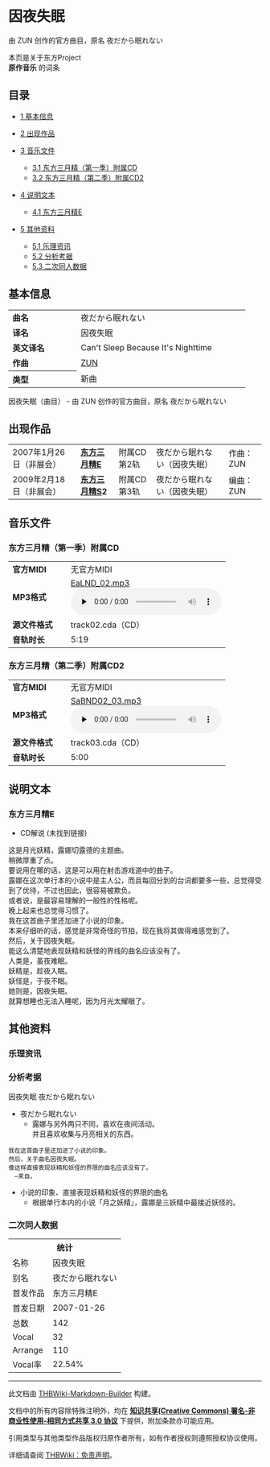 # 因夜失眠

<!-- source html: G:\repos\THBWiki-Markdown-Builder\THBWikiMarkdown\Temp\main\5\5d\ns0%3A%E5%9B%A0%E5%A4%9C%E5%A4%B1%E7%9C%A0.html -->

由 ZUN 创作的官方曲目，原名 夜だから眠れない

本页是关于东方Project  
 **原作音乐** 的词条
## 目录

- [1 基本信息](#基本信息)
- [2 出现作品](#出现作品)
- [3 音乐文件](#音乐文件)

  - [3.1 东方三月精（第一季）附属CD](#东方三月精（第一季）附属CD)
  - [3.2 东方三月精（第二季）附属CD2](#东方三月精（第二季）附属CD2)



- [4 说明文本](#说明文本)

  - [4.1 东方三月精E](#东方三月精E)



- [5 其他资料](#其他资料)

  - [5.1 乐理资讯](#乐理资讯)
  - [5.2 分析考据](#分析考据)
  - [5.3 二次同人数据](#二次同人数据)







## 基本信息

<table><tbody><tr><td style="width:120px"><b>曲名</b></td><td style="width:320px">夜だから眠れない</td></tr><tr><td><b>译名</b></td><td>因夜失眠</td></tr><tr><td><b>英文译名</b></td><td>Can't Sleep Because It's Nighttime</td></tr><tr><td><b>作曲</b></td><td><a href="./ZUN.md" title="ZUN">ZUN</a></td></tr><tr><th style="text-align: left;"><b>类型</b></th><td>新曲</td></tr></tbody></table>

因夜失眠（曲目） - 由 ZUN 创作的官方曲目，原名 夜だから眠れない
## 出现作品

<table>
<tbody><tr><td>2007年1月26日（非展会）</td><td><b><a href="./东方三月精_～_Eastern_and_Little_Nature_Deity..md" title="东方三月精 ～ Eastern and Little Nature Deity." unred="">东方三月精E</a></b></td><td>附属CD 第2轨</td><td style="padding-left:5px;">夜だから眠れない（因夜失眠）</td><td style="padding-left:10px;">作曲：ZUN</td></tr>
<tr><td>2009年2月18日（非展会）</td><td><b><a href="./东方三月精_～_Strange_and_Bright_Nature_Deity..md" title="东方三月精 ～ Strange and Bright Nature Deity." unred="">东方三月精S</a>2</b></td><td>附属CD 第3轨</td><td style="padding-left:5px;">夜だから眠れない（因夜失眠）</td><td style="padding-left:10px;">编曲：ZUN</td></tr>
</tbody></table>


## 音乐文件
### 东方三月精（第一季）附属CD

<table><tbody><tr class="mw-empty-elt"></tr><tr><td width="100"><b>官方MIDI</b></td><td>无官方MIDI</td></tr><tr><td><b>MP3格式</b></td><td><a href="./文件-EaLND_02.mp3.md" title="文件:EaLND 02.mp3">EaLND_02.mp3</a><br><audio src="https://upload.thwiki.cc/f/f9/EaLND_02.mp3" loop="" controls="" preload="none"></audio></td></tr><tr><td><b>源文件格式</b></td><td>track02.cda（CD）</td></tr><tr><td><b>音轨时长</b></td><td>5:19</td></tr></tbody></table>


### 东方三月精（第二季）附属CD2

<table><tbody><tr class="mw-empty-elt"></tr><tr><td width="100"><b>官方MIDI</b></td><td>无官方MIDI</td></tr><tr><td><b>MP3格式</b></td><td><a href="./文件-SaBND02_03.mp3.md" title="文件:SaBND02 03.mp3">SaBND02_03.mp3</a><br><audio src="https://upload.thwiki.cc/7/75/SaBND02_03.mp3" loop="" controls="" preload="none"></audio></td></tr><tr><td><b>源文件格式</b></td><td>track03.cda（CD）</td></tr><tr><td><b>音轨时长</b></td><td>5:00</td></tr></tbody></table>


## 说明文本
### 东方三月精E
- CD解说 (未找到链接)

这是月光妖精，露娜切露德的主题曲。  
稍微厚重了点。  
要说用在哪的话，这是可以用在射击游戏道中的曲子。  
露娜在这次单行本的小说中是主人公，而且每回分到的台词都要多一些，总觉得受到了优待，不过也因此，很容易被欺负。  
或者说，是最容易理解的一般性的性格呢。  
晚上起来也总觉得习惯了。  
我在这首曲子里还加进了小说的印象。  
本来仔细听的话，感觉是非常奇怪的节拍，现在我将其做得难感觉到了。  
然后，关于因夜失眠。  
能这么清楚地表现妖精和妖怪的界线的曲名应该没有了。  
人类是，虽夜难眠。  
妖精是，趁夜入眠。  
妖怪是，于夜不眠。  
她则是，因夜失眠。  
就算想睡也无法入睡呢，因为月光太耀眼了。
## 其他资料
### 乐理资讯
### 分析考据
  
因夜失眠 夜だから眠れない 
  

- 夜だから眠れない
  - 露娜与另外两只不同，喜欢在夜间活动。  
并且喜欢收集与月亮相关的东西。


```
我在这首曲子里还加进了小说的印象。  
然后，关于曲名因夜失眠。  
像这样直接表现妖精和妖怪的界限的曲名应该没有了。  
　―来自。
```

- 小说的印象、直接表现妖精和妖怪的界限的曲名
  - 根据单行本内的小说「月之妖精」，露娜是三妖精中最接近妖怪的。


### 二次同人数据

<table><tbody><tr><th colspan="2">统计</th></tr>
<tr><td>名称</td><td>因夜失眠</td></tr>
<tr><td>别名</td><td>夜だから眠れない</td></tr>
<tr><td>首发作品</td><td>东方三月精E</td></tr>
<tr><td>首发日期</td><td>2007-01-26</td></tr>
<tr><td>总数</td><td>142</td></tr>
<tr><td>Vocal</td><td>32</td></tr>
<tr><td>Arrange</td><td>110</td></tr>
<tr><td>Vocal率</td><td>22.54%</td></tr>
</tbody></table>




  
  

  





---

此文档由 [THBWiki-Markdown-Builder](https://github.com/Delsin-Yu/THBWiki-Markdown-Builder) 构建。

文档中的所有内容除特殊注明外，均在 [**知识共享(Creative Commons) 署名-非商业性使用-相同方式共享 3.0 协议**](https://creativecommons.org/licenses/by-sa/3.0/deed.zh-hans) 下提供，附加条款亦可能应用。

引用类型与其他类型作品版权归原作者所有，如有作者授权则遵照授权协议使用。

详细请查阅 [THBWiki：免责声明](https://thbwiki.cc/THBWiki:%E5%85%8D%E8%B4%A3%E5%A3%B0%E6%98%8E)。

